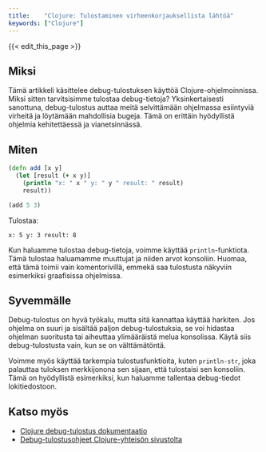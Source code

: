 ```yaml
---
title:    "Clojure: Tulostaminen virheenkorjauksellista lähtöä"
keywords: ["Clojure"]
---
```


{{< edit_this_page >}}

## Miksi

Tämä artikkeli käsittelee debug-tulostuksen käyttöä Clojure-ohjelmoinnissa. Miksi sitten tarvitsisimme tulostaa debug-tietoja? Yksinkertaisesti sanottuna, debug-tulostus auttaa meitä selvittämään ohjelmassa esiintyviä virheitä ja löytämään mahdollisia bugeja. Tämä on erittäin hyödyllistä ohjelmia kehitettäessä ja vianetsinnässä.

## Miten

```Clojure
(defn add [x y]
  (let [result (+ x y)]
    (println "x: " x " y: " y " result: " result)
    result))

(add 5 3)
```
Tulostaa:
```
x: 5 y: 3 result: 8
```

Kun haluamme tulostaa debug-tietoja, voimme käyttää `println`-funktiota. Tämä tulostaa haluamamme muuttujat ja niiden arvot konsoliin. Huomaa, että tämä toimii vain komentorivillä, emmekä saa tulostusta näkyviin esimerkiksi graafisissa ohjelmissa.

## Syvemmälle

Debug-tulostus on hyvä työkalu, mutta sitä kannattaa käyttää harkiten. Jos ohjelma on suuri ja sisältää paljon debug-tulostuksia, se voi hidastaa ohjelman suoritusta tai aiheuttaa ylimääräistä melua konsolissa. Käytä siis debug-tulostusta vain, kun se on välttämätöntä.

Voimme myös käyttää tarkempia tulostusfunktioita, kuten `println-str`, joka palauttaa tuloksen merkkijonona sen sijaan, että tulostaisi sen konsoliin. Tämä on hyödyllistä esimerkiksi, kun haluamme tallentaa debug-tiedot lokitiedostoon.

## Katso myös
- [Clojure debug-tulostus dokumentaatio](https://clojuredocs.org/clojure.core/println)
- [Debug-tulostusohjeet Clojure-yhteisön sivustolta](https://clojure.org/guides/getting_started)